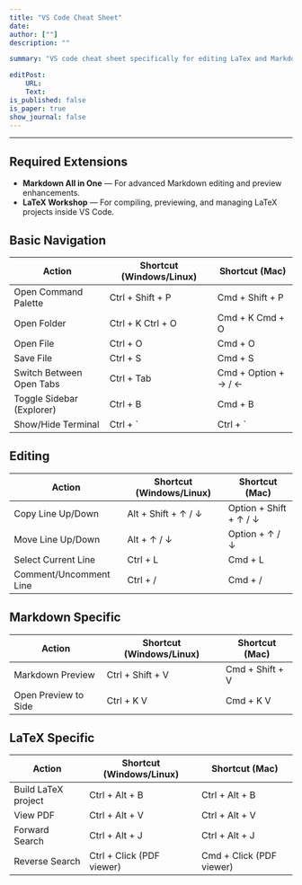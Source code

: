 ```yaml
---
title: "VS Code Cheat Sheet" 
date: 
author: [""]
description: ""

summary: "VS code cheat sheet specifically for editing LaTex and Markdown documents"

editPost:
    URL:
    Text:
is_published: false
is_paper: true
show_journal: false
---
```


---

## Required Extensions

- **Markdown All in One** — For advanced Markdown editing and preview enhancements.  
- **LaTeX Workshop** — For compiling, previewing, and managing LaTeX projects inside VS Code.

## Basic Navigation

| Action                       | Shortcut (Windows/Linux)   | Shortcut (Mac)        |
|-----------------------------|---------------------------|-----------------------|
| Open Command Palette         | Ctrl + Shift + P          | Cmd + Shift + P       |
| Open Folder                 | Ctrl + K Ctrl + O         | Cmd + K Cmd + O       |
| Open File                   | Ctrl + O                  | Cmd + O               |
| Save File                   | Ctrl + S                  | Cmd + S               |
| Switch Between Open Tabs     | Ctrl + Tab                | Cmd + Option + → / ←  |
| Toggle Sidebar (Explorer)    | Ctrl + B                  | Cmd + B               |
| Show/Hide Terminal           | Ctrl + `                  | Ctrl + `              |

## Editing

| Action                       | Shortcut (Windows/Linux)   | Shortcut (Mac)        |
|-----------------------------|---------------------------|-----------------------|
| Copy Line Up/Down            | Alt + Shift + ↑ / ↓       | Option + Shift + ↑ / ↓|
| Move Line Up/Down            | Alt + ↑ / ↓               | Option + ↑ / ↓        |
| Select Current Line          | Ctrl + L                  | Cmd + L               |
| Comment/Uncomment Line       | Ctrl + /                  | Cmd + /               |

## Markdown Specific

| Action                       | Shortcut (Windows/Linux)   | Shortcut (Mac)        |
|-----------------------------|---------------------------|-----------------------|
| Markdown Preview             | Ctrl + Shift + V          | Cmd + Shift + V       |
| Open Preview to Side         | Ctrl + K V                | Cmd + K V             |

## LaTeX Specific

| Action                       | Shortcut (Windows/Linux)   | Shortcut (Mac)        |
|-----------------------------|---------------------------|-----------------------|
| Build LaTeX project          | Ctrl + Alt + B            | Ctrl + Alt + B        |
| View PDF                    | Ctrl + Alt + V            | Ctrl + Alt + V        |
| Forward Search              | Ctrl + Alt + J            | Ctrl + Alt + J        |
| Reverse Search              | Ctrl + Click (PDF viewer) | Cmd + Click (PDF viewer)|
